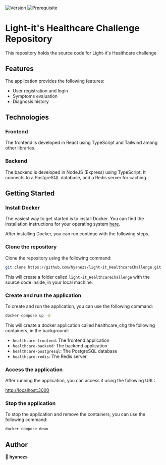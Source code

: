 ![Version](https://img.shields.io/badge/version-0.0.0-blue.svg?cacheSeconds=2592000)
![Prerequisite](https://img.shields.io/badge/docker-%3E%3D4.20.0-blue.svg)

# Light-it's Healthcare Challenge Repository

This repository holds the source code for Light-it's Healthcare challenge

## Features

The application provides the following features:

- User registration and login
- Symptoms evaluation
- Diagnosis history

## Technologies

### Frontend

The frontend is developed in React using TypeScript and Tailwind among other libraries.

### Backend

The backend is developed in NodeJS (Express) using TypeScript. It connects to a PostgreSQL database, and a Redis server for caching.

## Getting Started

### Install Docker

The easiest way to get started is to install Docker. You can find the installation instructions for your operating system [here](https://docs.docker.com/get-docker/).

After installing Docker, you can run continue with the following steps.

### Clone the repository

Clone the repository using the following command:

```bash
git clone https://github.com/hyanezs/light-it_HealthcareChallenge.git
```

This will create a folder called `light-it_HealthcareChallenge` with the source code inside, in your local machine.

### Create and run the application

To create and run the application, you can use the following command:

```bash
docker-compose up -d
```

This will create a docker application called healthcare_chg the following containers, in the background:

- `healthcare-frontend`: The frontend application
- `healthcare-backend`: The backend application
- `healthcare-postgresql`: The PostgreSQL database
- `healthcare-redis`: The Redis server

### Access the application

After running the application, you can access it using the following URL:

[http://localhost:3000](http://localhost:3000)

### Stop the application

To stop the application and remove the containers, you can use the following command:

```bash
docker-compose down
```

## Author

👤 **hyanezs**
